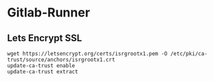 # Gitlab-Runner

## Lets Encrypt SSL

```
wget https://letsencrypt.org/certs/isrgrootx1.pem -O /etc/pki/ca-trust/source/anchors/isrgrootx1.crt
update-ca-trust enable
update-ca-trust extract
```
